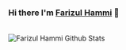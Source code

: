 ### Hi there I'm [Farizul Hammi](https://github.com/farizulhammi/) 👋

<!--
**farizulhammi/farizulhammi** is a ✨ _special_ ✨ repository because its `README.md` (this file) appears on your GitHub profile.

Here are some ideas to get you started:

- 🔭 I’m currently working on ...
- 🌱 I’m currently learning ...
- 👯 I’m looking to collaborate on ...
- 🤔 I’m looking for help with ...
- 💬 Ask me about ...
- 📫 How to reach me: ...
- 😄 Pronouns: ...
- ⚡ Fun fact: ...
-->

<br />
    <img align="center" src="https://github-readme-stats.vercel.app/api?username=farizulhammi&theme=tokyonight&hide_border=true&show_icons=true&include_all_commits=true" alt="Farizul Hammi Github Stats">
<!--
<img align="center" alt="Top Langs" src="https://github-readme-stats.vercel.app/api/top-langs/?username=farizulhammi&layout=compact&hide_border=true&theme=tokyonight"> -->
